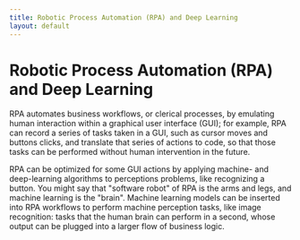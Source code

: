 ```yaml
---
title: Robotic Process Automation (RPA) and Deep Learning
layout: default
---
```


# Robotic Process Automation (RPA) and Deep Learning

RPA automates business workflows, or clerical processes, by emulating human interaction within a graphical user interface (GUI); for example, RPA can record a series of tasks taken in a GUI, such as cursor moves and buttons clicks, and translate that series of actions to code, so that those tasks can be performed without human intervention in the future.

RPA can be optimized for some GUI actions by applying machine- and deep-learning algorithms to perceptions problems, like recognizing a button. You might say that "software robot" of RPA is the arms and legs, and machine learning is the "brain". Machine learning models can be inserted into RPA workflows to perform machine perception tasks, like image recognition: tasks that the human brain can perform in a second, whose output can be plugged into a larger flow of business logic. 
